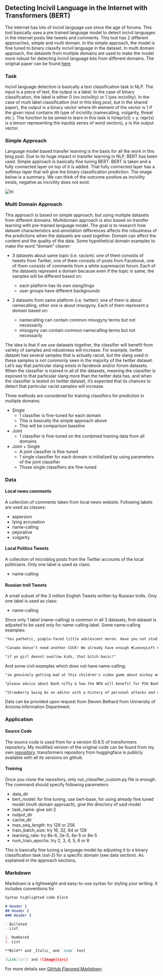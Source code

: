 ## Detecting Incivil Language in the Internet with Transformers (BERT)

The internet has lots of incivil language use since the age of forums. This tool basically uses a pre trained language model to detect incivil languages in the internet posts like tweets and comments. This tool has 2 different approaches, simple and multi domain. In the simple approach, the model is fine tuned to binary classify incivil language in the dataset. In multi domain approach, the datasets from multiple domains are used to make the model more robust for detecting incivil language bits from different domains. The original paper can be found [here](https://www.aclweb.org/anthology/2020.alw-1.4/)

### Task

Incivil language detection is basically a text classification task in NLP. The input is a piece of text, the output is a label. In the case of binary classification, the label is either 0 (no incivility) or 1 (yes incivility). In the case of multi label classification (not in this blog post, but in the shared paper), the output is a binary vector where ith element of the vector is 1 if the given input contains ith type of incivility (namecalling, vulgarity, threat etc.). The function to be aimed to learn in this task is h(repr(x)) = y. repr(x) is a tensor representing the input(a series of word vectors), y is the output vector. 

### Simple Approach

Language model based transfer learning is the basis for all the work in this blog post. Due to its huge impact in transfer learning in NLP, BERT has been used. Simple approach is basically fine tuning BERT. BERT is taken and a fully connected layer on top of it is added. That fully connected layer has a softmax layer that will give the binary classification prediction. The image below is a summary. We can think of the outcome positive as incivility exists, negative as incivility does not exist. 

<img src="“images/image.jpg”" alt="hi" class="inline"/>

### Multi Domain Approach

This approach is based on simple approach, but using multiple datasets from different domains. Multidomain approach is also based on transfer learning with pre-trained language model. The goal is to research how dataset characteristics and annotation differences affects the robustness of the predictions when the datasets are used together. Domain can affect the content and the quality of the data. Some hypothetical domain examples to make the word “domain” clearer:

- 3 datasets about same topic (i.e. racism): one of them consists of tweets from Twitter, one of them consists of posts from Facebook, one of them consists of comments from a white supremacist forum. Each of the datasets represent a domain because even if the topic is same, the samples will be different based on:
  - each platform has its own slang/lingo
  - user groups have different backgrounds

- 2 datasets from same platform (i.e. twitter): one of them is about namecalling, other one is about misogyny. Each of them represent a domain based on:
  - namecalling can contain common misogyny terms but not necessarily
  - misogyny can contain common namecalling terms but not necessarily

The idea is that if we use datasets together, the classifier will benefit from variety of samples and robustness will increase. For example, twitter dataset has several samples that is actually racist, but the slang used in these samples is not commonly seen in the majority of the twitter dataset. Let’s say that particular slang exists in facebook and/or forum datasets. When the classifier is trained in all of the datasets, meaning the classifier is exposed to that particular slang more than the twitter data has, and when the classifier is tested on twitter dataset, it’s expected that its chances to detect that particular racist samples will increase.

Three methods are considered for training classifiers for prediction in multiple domains:
- Single
  - 1 classifier is fine-tuned for each domain
  - This is basically the simple approach above
  - This will be comparison baseline
- Joint
  - 1 classifier is fine-tuned on the combined training data from all domains
- Joint + Single
  - A joint classifier is fine-tuned
  - 1 single classifier for each domain is initialized by using parameters of the joint classifier
  - Those single classifiers are fine-tuned

### Data

#### Local news comments
A collection of comments taken from local news website. Following labels are used as classes:
- aspersion
- lying accusation
- name-calling
- pejorative
- vulgarity

#### Local Politics Tweets
A collection of microblog posts from the Twitter accounts of the local politicians. Only one label is used as class:
- name-calling

#### Russian troll Tweets
A small subset of the 3 million English Tweets written by Russian trolls. Only one label is used as class:
- name-calling

Since only 1 label (name-calling) is common in all 3 datasets, first dataset is adjusted to be used only for name-calling label. Some name-calling examples:

```markdown
"You pathetic, pimple-faced little adolescent moron. Have you not studied sarcasm yet? \n\nLet me guess...you are a product of home schooling, right?"

"Canada doesn’t need another CUCK! We already have enough #LooneyLeft #Liberals f**king up our great country! #Qproofs #TrudeauMustGo"

"if yo girl doesnt swallow kids, that bitch basic!"
```

And some civil examples which does not have name-calling:

```markdown
"im genuinely getting mad at this children's video game about mickey mouse and darkness and big keys"

"please advice about Bank nifty & how the NPA will benefit for PSU Banks ?"

"Strawberry Swing As an editor with a history of personal attacks and of creating attack pages, I disagree that it wasn't appropriate."
```
Data can be provided upon request from Steven Bethard from University of Arizona Information Department.

### Application

#### Source Code
The source code is used from for a version (0.6.1) of transformers repository. My modified version of the original code can be found from my own [repository](https://github.com/kbulutozler/BERT-multilabel-classification). transformers repository from huggingface is publicly available with all its versions on github.

#### Training
Once you clone the repository, only run_classifier_custom.py file is enough. The command should specify following parameters:
- data_dir
- bert_model: for fine tuning, use bert-base, for using already fine tuned model (multi domain approach), give the directory of said model
- task_name: give sst-2
- output_dir
- cache_dir
- max_seq_length: try 128 or 256
- train_batch_size: try 16, 32, 64 or 128
- learning_rate: try 8e-6, 2e-5, 4e-5 or 8e-5
- num_train_epochs: try 2, 3, 4, 5, 6 or 8

This is basically fine tuning a language model by adjusting it to a binary classification task (sst-2) for a specific domain (see data section). As explained in the approach sections, 

### Markdown

Markdown is a lightweight and easy-to-use syntax for styling your writing. It includes conventions for

```markdown
Syntax highlighted code block

# Header 1
## Header 2
### Header 3

- Bulleted
- List

1. Numbered
2. List

**Bold** and _Italic_ and `Code` text

[Link](url) and ![Image](src)
```

For more details see [GitHub Flavored Markdown](https://guides.github.com/features/mastering-markdown/).

